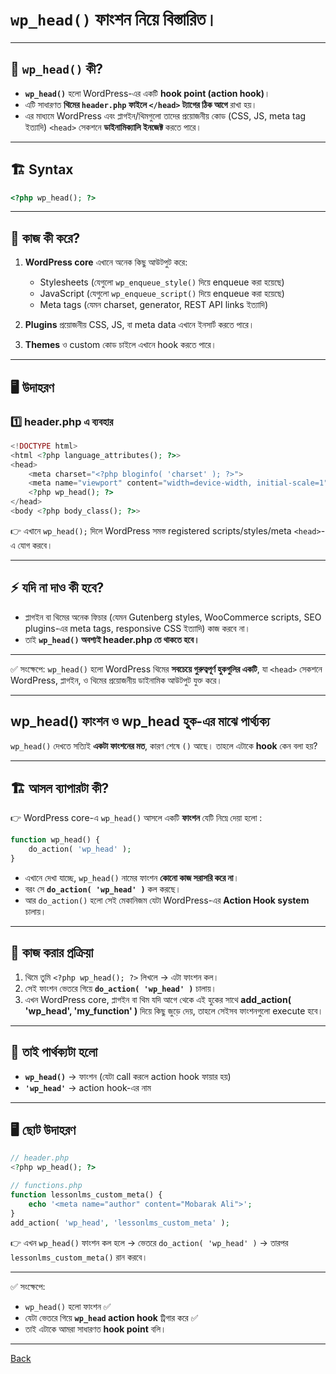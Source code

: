 # **`wp_head()`** ফাংশন নিয়ে বিস্তারিত।

---

## 📌 `wp_head()` কী?

* **`wp_head()`** হলো WordPress-এর একটি **hook point (action hook)**।
* এটি সাধারণত **থিমের `header.php` ফাইলে `</head>` ট্যাগের ঠিক আগে** রাখা হয়।
* এর মাধ্যমে WordPress এবং প্লাগইন/থিমগুলো তাদের প্রয়োজনীয় কোড (CSS, JS, meta tag ইত্যাদি) `<head>` সেকশনে **ডাইনামিক্যালি ইনজেক্ট** করতে পারে।

---

## 🏗️ Syntax

```php
<?php wp_head(); ?>
```

---

## 🔎 কাজ কী করে?

1. **WordPress core** এখানে অনেক কিছু আউটপুট করে:

   * Stylesheets (যেগুলো `wp_enqueue_style()` দিয়ে enqueue করা হয়েছে)
   * JavaScript (যেগুলো `wp_enqueue_script()` দিয়ে enqueue করা হয়েছে)
   * Meta tags (যেমন charset, generator, REST API links ইত্যাদি)

2. **Plugins** প্রয়োজনীয় CSS, JS, বা meta data এখানে ইনসার্ট করতে পারে।

3. **Themes** ও custom কোড চাইলে এখানে hook করতে পারে।

---

## 🖥️ উদাহরণ

### 1️⃣ header.php এ ব্যবহার

```php
<!DOCTYPE html>
<html <?php language_attributes(); ?>>
<head>
    <meta charset="<?php bloginfo( 'charset' ); ?>">
    <meta name="viewport" content="width=device-width, initial-scale=1">
    <?php wp_head(); ?>
</head>
<body <?php body_class(); ?>>
```

👉 এখানে `wp_head();` দিলে WordPress সমস্ত registered scripts/styles/meta `<head>`-এ যোগ করবে।

---


## ⚡ যদি না দাও কী হবে?

* প্লাগইন বা থিমের অনেক ফিচার (যেমন Gutenberg styles, WooCommerce scripts, SEO plugins-এর meta tags, responsive CSS ইত্যাদি) কাজ করবে না।
* তাই **`wp_head()` অবশ্যই header.php তে থাকতে হবে।**

---

✅ সংক্ষেপে:
`wp_head()` হলো WordPress থিমের **সবচেয়ে গুরুত্বপূর্ণ হুকগুলির একটি**, যা `<head>` সেকশনে WordPress, প্লাগইন, ও থিমের প্রয়োজনীয় ডাইনামিক আউটপুট যুক্ত করে।

---

## wp_head() ফাংশন ও wp_head হুক-এর মাঝে পার্থ‍্যক‍্য

`wp_head()` দেখতে সত্যিই **একটা ফাংশনের মত**, কারণ শেষে `()` আছে। তাহলে এটাকে **hook** কেন বলা হয়?

---

## 🏗️ আসল ব্যাপারটা কী?

👉 WordPress core-এ `wp_head()` আসলে একটি **ফাংশন** যেটি নিম্নে দেয়া হলো :

```php
function wp_head() {
    do_action( 'wp_head' );
}
```

* এখানে দেখা যাচ্ছে, `wp_head()` নামের ফাংশন **কোনো কাজ সরাসরি করে না**।
* বরং সে **`do_action( 'wp_head' )`** কল করছে।
* আর `do_action()` হলো সেই মেকানিজম যেটা WordPress-এর **Action Hook system** চালায়।

---

## 🔎 কাজ করার প্রক্রিয়া

1. থিমে তুমি `<?php wp_head(); ?>` লিখলে → এটা ফাংশন কল।
2. সেই ফাংশন ভেতরে গিয়ে **`do_action( 'wp_head' )`** চালায়।
3. এখন WordPress core, প্লাগইন বা থিম যদি আগে থেকে এই হুকের সাথে **add\_action( 'wp\_head', 'my\_function' )** দিয়ে কিছু জুড়ে দেয়, তাহলে সেইসব ফাংশনগুলো execute হবে।

---

## 📌 তাই পার্থক্যটা হলো

* **`wp_head()`** → ফাংশন (যেটা call করলে action hook ফায়ার হয়)
* **`'wp_head'`** → action hook-এর নাম

---

## 🖥️ ছোট উদাহরণ

```php
// header.php
<?php wp_head(); ?>
```

```php
// functions.php
function lessonlms_custom_meta() {
    echo '<meta name="author" content="Mobarak Ali">';
}
add_action( 'wp_head', 'lessonlms_custom_meta' );
```

👉 এখন `wp_head()` ফাংশন কল হলে → ভেতরে `do_action( 'wp_head' )` → তারপর `lessonlms_custom_meta()` রান করবে।

---

✅ সংক্ষেপে:

* `wp_head()` হলো ফাংশন ✅
* যেটা ভেতরে গিয়ে **`wp_head` action hook** ট্রিগার করে ✅
* তাই এটাকে আমরা সাধারণত **hook point** বলি।

---


[Back](../../README.md)